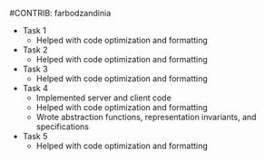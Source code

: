 #CONTRIB: farbodzandinia

- Task 1
  - Helped with code optimization and formatting
- Task 2
  - Helped with code optimization and formatting
- Task 3
  - Helped with code optimization and formatting
- Task 4
  - Implemented server and client code
  - Helped with code optimization and formatting
  - Wrote abstraction functions, representation invariants, and specifications
- Task 5
  - Helped with code optimization and formatting